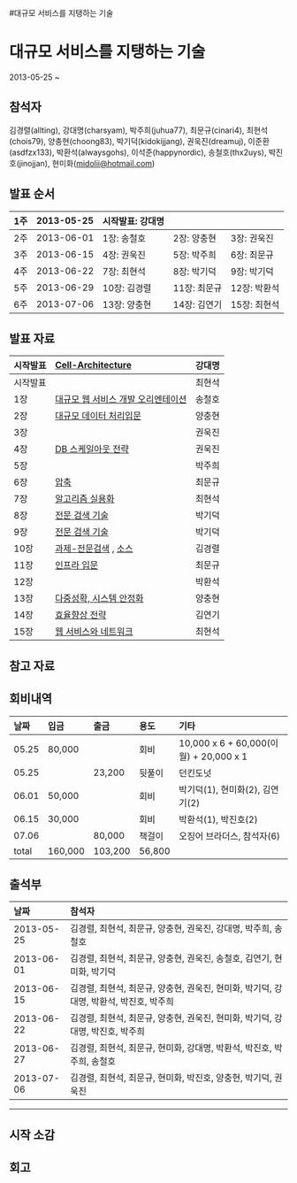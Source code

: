 #대규모 서비스를 지탱하는 기술

# 대규모 서비스를 지탱하는 기술 #

2013-05-25 ~

## 참석자 ##
김경렬(allting),
강대명(charsyam),
박주희(juhua77),
최문규(cinari4),
최현석(chois79),
양충현(choong83),
박기덕(kidokijjang),
권욱진(dreamuj),
이준환(asdfzx133),
박환석(alwaysgohs),
이석준(happynordic),
송철호(thx2uys),
박진호(jinojjan),
현미화(midolii@hotmail.com)


## 발표 순서 ##
| 1주 | 2013-05-25 | 시작발표: 강대명 |  |   |
|:-----|:-----------|:------------------------|:-|:--|
| 2주 | 2013-06-01 | 1장: 송철호 | 2장: 양충현 | 3장: 권욱진 |
| 3주 | 2013-06-15 | 4장: 권욱진 | 5장: 박주희 | 6장: 최문규 |
| 4주 | 2013-06-22 | 7장: 최현석 | 8장: 박기덕 | 9장: 박기덕 |
| 5주 | 2013-06-29 | 10장: 김경렬 | 11장: 최문규 | 12장: 박환석|
| 6주 | 2013-07-06 | 13장: 양충현 | 14장: 김연기 | 15장: 최현석 |


## 발표 자료 ##
| 시작발표 | [Cell-Architecture](http://www.slideshare.net/charsyam2/cell-architecture) | 강대명 |
|:-------------|:---------------------------------------------------------------------------|:----------|
| 시작발표 |  | 최현석 |
| 1장 |[대규모 웹 서비스 개발 오리엔테이션](http://www.slideshare.net/thx2uys/ch1-23214387)| 송철호 |
| 2장 |[대규모 데이터 처리입문](http://www.slideshare.net/choong83/ss-22271414) | 양충현 |
| 3장 |  | 권욱진 |
| 4장 | [DB 스케일아웃 전략](http://www.slideshare.net/ukjinkwoun/ch-4-22991540) | 권욱진 |
| 5장 |  | 박주희 |
| 6장 |[압축](http://www.slideshare.net/slideshow/embed_code/23007553) | 최문규 |
| 7장 | [알고리즘 실용화](http://www.slideshare.net/HyeonSeokChoi/7-23462563)| 최현석 |
| 8장 | [전문 검색 기술](http://www.slideshare.net/kidoki/ss-23285824)| 박기덕 |
| 9장 | [전문 검색 기술](http://www.slideshare.net/kidoki/ss-23285824)| 박기덕 |
| 10장 | [과제-전문검색](http://www.slideshare.net/allting/ss-23660295) , [소스](http://goo.gl/7qhOu)| 김경렬 |
| 11장 | [인프라 입문](http://www.slideshare.net/cinari4/ch11-23627342) | 최문규 |
| 12장 |  | 박환석 |
| 13장 | [다중성확, 시스템 안정화](http://www.slideshare.net/choong83/ss-23959993) | 양충현 |
| 14장 | [효율향상 전략](http://www.slideshare.net/scor7910/ch14-23948857) | 김연기 |
| 15장 | [웹 서비스와 네트워크](http://www.slideshare.net/HyeonSeokChoi/15-24921417)| 최현석 |





## 참고 자료 ##


## 회비내역 ##

| 날짜 | 입금 | 출금 | 용도 | 기타 |
|:-------|:-------|:-------|:-------|:-------|
| 05.25| 80,000 |  | 회비 | 10,000 x 6 + 60,000(이월) + 20,000 x 1 |
| 05.25|  | 23,200 | 뒷풀이 | 던킨도넛 |
| 06.01| 50,000 |  | 회비 | 박기덕(1), 현미화(2), 김연기(2) |
| 06.15| 30,000 |  | 회비 | 박환석(1), 박진호(2) |
| 07.06|  | 80,000 | 책걸이 | 오징어 브라더스, 참석자(6) |
| total| 160,000 |103,200 | 56,800    |  |


## 출석부 ##
| 날짜 | 참석자 |
|:-------|:----------|
| 2013-05-25 | 김경렬, 최현석, 최문규, 양충현, 권욱진, 강대명, 박주희, 송철호  |
| 2013-06-01 | 김경렬, 최현석, 최문규, 양충현, 권욱진, 송철호, 김연기, 현미화, 박기덕  |
| 2013-06-15 | 김경렬, 최현석, 최문규, 양충현, 권욱진, 현미화, 박기덕, 강대명, 박환석, 박진호, 박주희  |
| 2013-06-22 | 김경렬, 최현석, 최문규, 양충현, 권욱진, 현미화, 박기덕, 강대명, 박진호, 박주희  |
| 2013-06-27 | 김경렬, 최현석, 최문규, 현미화, 강대명, 박환석, 박진호, 박주희, 송철호 |
| 2013-07-06 | 김경렬, 최현석, 최문규, 현미화, 박진호, 양충현, 박기덕, 권욱진 |



---


## 시작 소감 ##


## 회고 ##